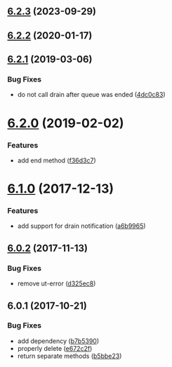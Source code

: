 ## [6.2.3](https://github.com/softwaregroup-bg/ut-queue/compare/v6.2.2...v6.2.3) (2023-09-29)



## [6.2.2](https://github.com/softwaregroup-bg/ut-queue/compare/v6.2.1...v6.2.2) (2020-01-17)



## [6.2.1](https://github.com/softwaregroup-bg/ut-queue/compare/v6.2.0...v6.2.1) (2019-03-06)


### Bug Fixes

* do not call drain after queue was ended ([4dc0c83](https://github.com/softwaregroup-bg/ut-queue/commit/4dc0c83))



# [6.2.0](https://github.com/softwaregroup-bg/ut-queue/compare/v6.1.0...v6.2.0) (2019-02-02)


### Features

* add end method ([f36d3c7](https://github.com/softwaregroup-bg/ut-queue/commit/f36d3c7))



<a name="6.1.0"></a>
# [6.1.0](https://github.com/softwaregroup-bg/ut-queue/compare/v6.0.2...v6.1.0) (2017-12-13)


### Features

* add support for drain notification ([a6b9965](https://github.com/softwaregroup-bg/ut-queue/commit/a6b9965))



<a name="6.0.2"></a>
## [6.0.2](https://github.com/softwaregroup-bg/ut-queue/compare/v6.0.1...v6.0.2) (2017-11-13)


### Bug Fixes

* remove ut-error ([d325ec8](https://github.com/softwaregroup-bg/ut-queue/commit/d325ec8))



<a name="6.0.1"></a>
## 6.0.1 (2017-10-21)


### Bug Fixes

* add dependency ([b7b5390](https://github.com/softwaregroup-bg/ut-queue/commit/b7b5390))
* properly delete ([e672c2f](https://github.com/softwaregroup-bg/ut-queue/commit/e672c2f))
* return separate methods ([b5bbe23](https://github.com/softwaregroup-bg/ut-queue/commit/b5bbe23))



